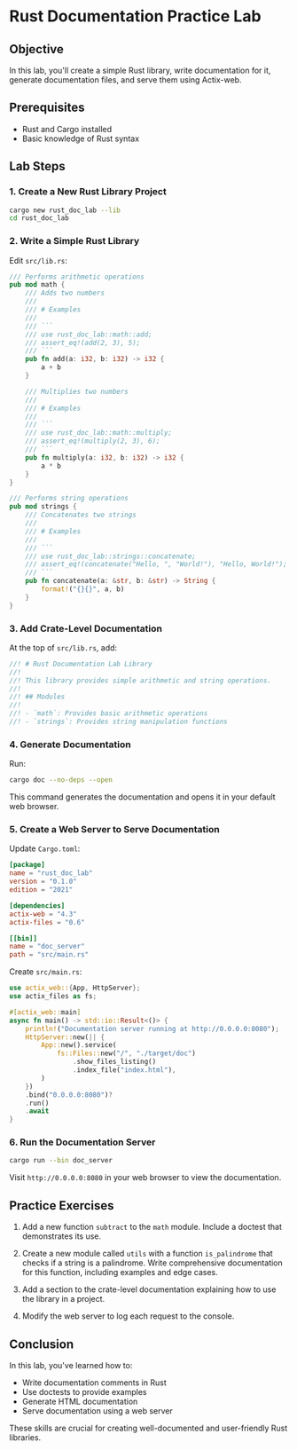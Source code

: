 # Rust Documentation Practice Lab

## Objective
In this lab, you'll create a simple Rust library, write documentation for it, generate documentation files, and serve them using Actix-web.

## Prerequisites
- Rust and Cargo installed
- Basic knowledge of Rust syntax

## Lab Steps

### 1. Create a New Rust Library Project

```bash
cargo new rust_doc_lab --lib
cd rust_doc_lab
```

### 2. Write a Simple Rust Library

Edit `src/lib.rs`:

```rust
/// Performs arithmetic operations
pub mod math {
    /// Adds two numbers
    ///
    /// # Examples
    ///
    /// ```
    /// use rust_doc_lab::math::add;
    /// assert_eq!(add(2, 3), 5);
    /// ```
    pub fn add(a: i32, b: i32) -> i32 {
        a + b
    }

    /// Multiplies two numbers
    ///
    /// # Examples
    ///
    /// ```
    /// use rust_doc_lab::math::multiply;
    /// assert_eq!(multiply(2, 3), 6);
    /// ```
    pub fn multiply(a: i32, b: i32) -> i32 {
        a * b
    }
}

/// Performs string operations
pub mod strings {
    /// Concatenates two strings
    ///
    /// # Examples
    ///
    /// ```
    /// use rust_doc_lab::strings::concatenate;
    /// assert_eq!(concatenate("Hello, ", "World!"), "Hello, World!");
    /// ```
    pub fn concatenate(a: &str, b: &str) -> String {
        format!("{}{}", a, b)
    }
}
```

### 3. Add Crate-Level Documentation

At the top of `src/lib.rs`, add:

```rust
//! # Rust Documentation Lab Library
//!
//! This library provides simple arithmetic and string operations.
//!
//! ## Modules
//!
//! - `math`: Provides basic arithmetic operations
//! - `strings`: Provides string manipulation functions
```

### 4. Generate Documentation

Run:

```bash
cargo doc --no-deps --open
```

This command generates the documentation and opens it in your default web browser.

### 5. Create a Web Server to Serve Documentation

Update `Cargo.toml`:

```toml
[package]
name = "rust_doc_lab"
version = "0.1.0"
edition = "2021"

[dependencies]
actix-web = "4.3"
actix-files = "0.6"

[[bin]]
name = "doc_server"
path = "src/main.rs"
```

Create `src/main.rs`:

```rust
use actix_web::{App, HttpServer};
use actix_files as fs;

#[actix_web::main]
async fn main() -> std::io::Result<()> {
    println!("Documentation server running at http://0.0.0.0:8080");
    HttpServer::new(|| {
        App::new().service(
            fs::Files::new("/", "./target/doc")
                .show_files_listing()
                .index_file("index.html"),
        )
    })
    .bind("0.0.0.0:8080")?
    .run()
    .await
}
```

### 6. Run the Documentation Server

```bash
cargo run --bin doc_server
```

Visit `http://0.0.0.0:8080` in your web browser to view the documentation.

## Practice Exercises

1. Add a new function `subtract` to the `math` module. Include a doctest that demonstrates its use.

2. Create a new module called `utils` with a function `is_palindrome` that checks if a string is a palindrome. Write comprehensive documentation for this function, including examples and edge cases.

3. Add a section to the crate-level documentation explaining how to use the library in a project.

4. Modify the web server to log each request to the console.



## Conclusion

In this lab, you've learned how to:
- Write documentation comments in Rust
- Use doctests to provide examples
- Generate HTML documentation
- Serve documentation using a web server

These skills are crucial for creating well-documented and user-friendly Rust libraries.

